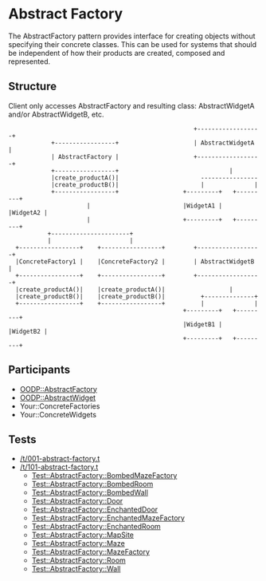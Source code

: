 Abstract Factory
================
The AbstractFactory pattern provides interface for creating objects
without specifying their concrete classes. This can be used for
systems that should be independent of how their products are created,
composed and represented. 

Structure
---------
Client only accesses AbstractFactory and resulting class: AbstractWidgetA
and/or AbstractWidgetB, etc.
```
                                                    +------------------+
            +-----------------+                     | AbstractWidgetA  |
            | AbstractFactory |                     +------------------+
            +-----------------+                               |         
            |create_productA()|                       ----------------  
            |create_productB()|                       |              |  
            +-----------------+                  +---------+   +---------+
                      |                          |WidgetA1 |   |WidgetA2 |
                      |                          +---------+   +---------+
           +----------------------+            
           |                      |            
  +-----------------+    +-----------------+        +------------------+
  |ConcreteFactory1 |    |ConcreteFactory2 |        | AbstractWidgetB  |
  +-----------------+    +-----------------+        +------------------+
  |create_productA()|    |create_productA()|                  |
  |create_productB()|    |create_productB()|          +--------------+
  +-----------------+    +-----------------+          |              |
                                                 +---------+   +---------+
                                                 |WidgetB1 |   |WidgetB2 |
                                                 +---------+   +---------+
```

Participants
------------
* [OODP::AbstractFactory](/lib/OODP/AbstractFactory.pm)
* [OODP::AbstractWidget](/lib/OODP/AbstractWidget.pm)
* Your::ConcreteFactories
* Your::ConcreteWidgets

Tests
-----
* [/t/001-abstract-factory.t](/t/001-abstract-factory.t)
* [/t/101-abstract-factory.t](/t/101-abstract-factory.t)
  * [Test::AbstractFactory::BombedMazeFactory](/t/lib/Test/AbstractFactory/BombedMazeFactory.pm)
  * [Test::AbstractFactory::BombedRoom](/t/lib/Test/AbstractFactory/BombedRoom.pm)
  * [Test::AbstractFactory::BombedWall](/t/lib/Test/AbstractFactory/BombedWall.pm)
  * [Test::AbstractFactory::Door](/t/lib/Test/AbstractFactory/Door.pm)
  * [Test::AbstractFactory::EnchantedDoor](/t/lib/Test/AbstractFactory/EnchantedDoor.pm)
  * [Test::AbstractFactory::EnchantedMazeFactory](/t/lib/Test/AbstractFactory/EnchantedMazeFactory.pm)
  * [Test::AbstractFactory::EnchantedRoom](/t/lib/Test/AbstractFactory/EnchantedRoom.pm)
  * [Test::AbstractFactory::MapSite](/t/lib/Test/AbstractFactory/MapSite.pm)
  * [Test::AbstractFactory::Maze](/t/lib/Test/AbstractFactory/Maze.pm)
  * [Test::AbstractFactory::MazeFactory](/t/lib/Test/AbstractFactory/MazeFactory.pm)
  * [Test::AbstractFactory::Room](/t/lib/Test/AbstractFactory/Room.pm)
  * [Test::AbstractFactory::Wall](/t/lib/Test/AbstractFactory/Wall.pm)
